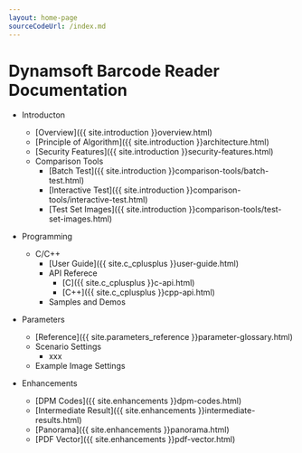 ```yaml
---
layout: home-page
sourceCodeUrl: /index.md
---
```


# Dynamsoft Barcode Reader Documentation  

- Introducton
   - [Overview]({{ site.introduction }}overview.html)
   - [Principle of Algorithm]({{ site.introduction }}architecture.html)
   - [Security Features]({{ site.introduction }}security-features.html)
   - Comparison Tools
      - [Batch Test]({{ site.introduction }}comparison-tools/batch-test.html)
      - [Interactive Test]({{ site.introduction }}comparison-tools/interactive-test.html)
      - [Test Set Images]({{ site.introduction }}comparison-tools/test-set-images.html)

- Programming
   - C/C++
      - [User Guide]({{ site.c_cplusplus }}user-guide.html)
      - API Referece
         - [C]({{ site.c_cplusplus }}c-api.html)
         - [C++]({{ site.c_cplusplus }}cpp-api.html)
      - Samples and Demos

- Parameters
   - [Reference]({{ site.parameters_reference }}parameter-glossary.html)
   - Scenario Settings
      - xxx
   - Example Image Settings

- Enhancements
   - [DPM Codes]({{ site.enhancements }}dpm-codes.html)
   - [Intermediate Result]({{ site.enhancements }}intermediate-results.html)
   - [Panorama]({{ site.enhancements }}panorama.html)
   - [PDF Vector]({{ site.enhancements }}pdf-vector.html)

